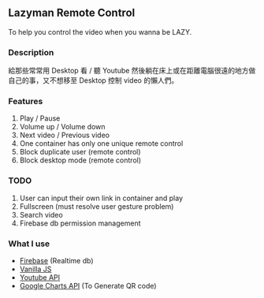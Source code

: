 ## Lazyman Remote Control

To help you control the video when you wanna be LAZY.

### Description

給那些常常用 Desktop 看 / 聽 Youtube 然後躺在床上或在距離電腦很遠的地方做自己的事，又不想移至 Desktop 控制 video 的懶人們。

### Features

1. Play / Pause
2. Volume up / Volume down
3. Next video / Previous video
4. One container has only one unique remote control
5. Block duplicate user (remote control)
6. Block desktop mode (remote control)

### TODO

1. User can input their own link in container and play
2. Fullscreen (must resolve user gesture problem)
3. Search video
4. Firebase db permission management

### What I use

- [Firebase](https://firebase.google.com/?hl=zh-tw)  (Realtime db)
- [Vanilla JS](http://vanilla-js.com/)
- [Youtube API](https://developers.google.com/youtube/iframe_api_reference)
- [Google Charts API](https://developers.google.com/chart/?hl=zh-TW) (To Generate QR code)



